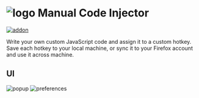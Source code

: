 # ![logo](https://addons.mozilla.org/user-media/addon_icons/2777/2777860-32.png) Manual Code Injector

[![addon](https://user-images.githubusercontent.com/585534/107280546-7b9b2a00-6a26-11eb-8f9f-f95932f4bfec.png)
](https://addons.mozilla.org/en-US/firefox/addon/manualcodeinjector/)

Write your own custom JavaScript code and assign it to a custom hotkey. Save
each hotkey to your local machine, or sync it to your Firefox account and use
it across machine.

## UI

![popup](https://addons.mozilla.org/user-media/previews/full/276/276253.png)
![preferences](https://addons.mozilla.org/user-media/previews/full/276/276252.png)

